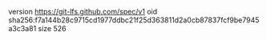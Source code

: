 version https://git-lfs.github.com/spec/v1
oid sha256:f7a144b28c9715cd1977ddbc21f25d363811d2a0cb87837fcf9be7945a3c3a81
size 526
